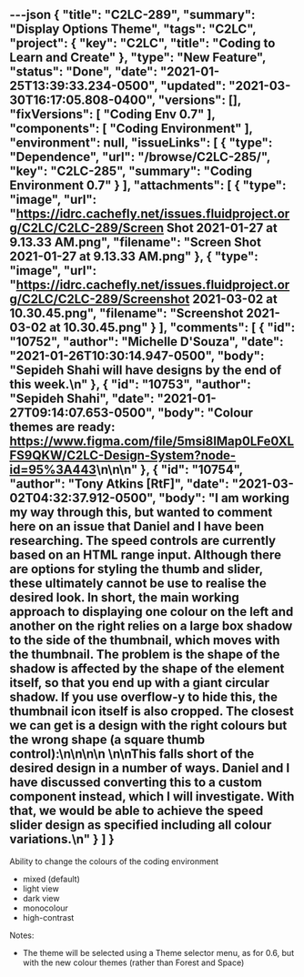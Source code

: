 ---json
{
  "title": "C2LC-289",
  "summary": "Display Options Theme",
  "tags": "C2LC",
  "project": {
    "key": "C2LC",
    "title": "Coding to Learn and Create"
  },
  "type": "New Feature",
  "status": "Done",
  "date": "2021-01-25T13:39:33.234-0500",
  "updated": "2021-03-30T16:17:05.808-0400",
  "versions": [],
  "fixVersions": [
    "Coding Env 0.7"
  ],
  "components": [
    "Coding Environment"
  ],
  "environment": null,
  "issueLinks": [
    {
      "type": "Dependence",
      "url": "/browse/C2LC-285/",
      "key": "C2LC-285",
      "summary": "Coding Environment 0.7"
    }
  ],
  "attachments": [
    {
      "type": "image",
      "url": "https://idrc.cachefly.net/issues.fluidproject.org/C2LC/C2LC-289/Screen Shot 2021-01-27 at 9.13.33 AM.png",
      "filename": "Screen Shot 2021-01-27 at 9.13.33 AM.png"
    },
    {
      "type": "image",
      "url": "https://idrc.cachefly.net/issues.fluidproject.org/C2LC/C2LC-289/Screenshot 2021-03-02 at 10.30.45.png",
      "filename": "Screenshot 2021-03-02 at 10.30.45.png"
    }
  ],
  "comments": [
    {
      "id": "10752",
      "author": "Michelle D'Souza",
      "date": "2021-01-26T10:30:14.947-0500",
      "body": "Sepideh Shahi will have designs by the end of this week.\n"
    },
    {
      "id": "10753",
      "author": "Sepideh Shahi",
      "date": "2021-01-27T09:14:07.653-0500",
      "body": "Colour themes are ready: <https://www.figma.com/file/5msi8IMap0LFe0XLFS9QKW/C2LC-Design-System?node-id=95%3A443>\n\n<!-- media: file 34121002-4508-44b7-9051-717d805ce3b4 -->\n"
    },
    {
      "id": "10754",
      "author": "Tony Atkins [RtF]",
      "date": "2021-03-02T04:32:37.912-0500",
      "body": "I am working my way through this, but wanted to comment here on an issue that Daniel and I have been researching.  The speed controls are currently based on an HTML range input.  Although there are options for styling the thumb and slider, these ultimately cannot be use to realise the desired look.  In short, the main working approach to displaying one colour on the left and another on the right relies on a large box shadow to the side of the thumbnail, which moves with the thumbnail.  The problem is the shape of the shadow is affected by the shape of the element itself, so that you end up with a giant circular shadow.  If you use overflow-y to hide this, the thumbnail icon itself is also cropped.  The closest we can get is a design with the right colours but the wrong shape (a square thumb control):\n\n<!-- media: file 2a6ac8f8-089a-4aa4-a8b8-bca2b1009492 -->\n\n&#x20;\n\nThis falls short of the desired design in a number of ways.  Daniel and I have discussed converting this to a custom component instead, which I will investigate.  With that, we would be able to achieve the speed slider design as specified including all colour variations.\n"
    }
  ]
}
---
Ability to change the colours of the coding environment

* mixed (default)
* light view
* dark view
* monocolour
* high-contrast

Notes:

* The theme will be selected using a Theme selector menu, as for 0.6, but with the new colour themes (rather than Forest and Space)

        
